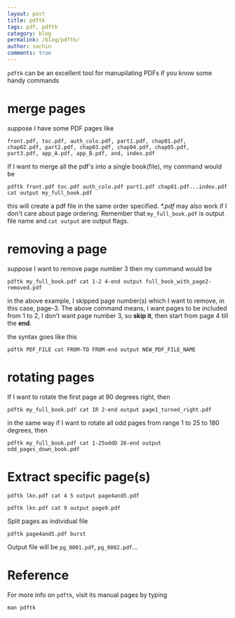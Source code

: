 ```yaml
---
layout: post
title: pdftk
tags: pdf, pdftk
category: blog
permalink: /blog/pdftk/
author: sachin
comments: true
---
```


`pdftk` can be an excellent tool for manupilating PDFs if you know
some handy commands

# merge pages

suppose I have some PDF pages like

    front.pdf, toc.pdf, auth_colo.pdf, part1.pdf, chap01.pdf,
    chap02.pdf, part2.pdf, chap03.pdf, chap04.pdf, chap05.pdf,
    part3.pdf, app_A.pdf, app_B.pdf, and, index.pdf


If I want to merge all the pdf's into a single book(file), my command
would be

    pdftk front.pdf toc.pdf auth_colo.pdf part1.pdf chap01.pdf...index.pdf cat output my_full_book.pdf

this will create a pdf file in the same order specified. *\*.pdf* may
also work if I don't care about page ordering. Remember that
`my_full_book.pdf` is output file name and `cat output` are output
flags.

# removing a page

suppose I want to remove page number 3 then my command would be

    pdftk my_full_book.pdf cat 1-2 4-end output full_book_with_page2-removed.pdf

in the above example, I skipped page number(s) which I want to
remove, in this case, page-3. The above command means, I want
pages to be included from 1 to 2, I don't want page number 3, so
**skip it**, then start from page 4 till the **end**.

the syntax goes like this

    pdftk PDF_FILE cat FROM-TO FROM-end output NEW_PDF_FILE_NAME

# rotating pages

If I want to rotate the first page at 90 degrees right, then

    pdftk my_full_book.pdf cat 1R 2-end output page1_turned_right.pdf

in the same way if I want to rotate all odd pages from range 1 to
25 to 180 degrees, then

    pdftk my_full_book.pdf cat 1-25oddD 26-end output odd_pages_down_book.pdf

# Extract specific page(s)

    pdftk lkn.pdf cat 4 5 output page4and5.pdf

    pdftk lkn.pdf cat 9 output page9.pdf

Split pages as individual file

    pdftk page4and5.pdf burst

Output file will be `pg_0001.pdf`, `pg_0002.pdf`...

# Reference

For more info on `pdftk`, visit its manual pages by typing

    man pdftk
